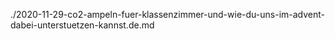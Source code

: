./2020-11-29-co2-ampeln-fuer-klassenzimmer-und-wie-du-uns-im-advent-dabei-unterstuetzen-kannst.de.md